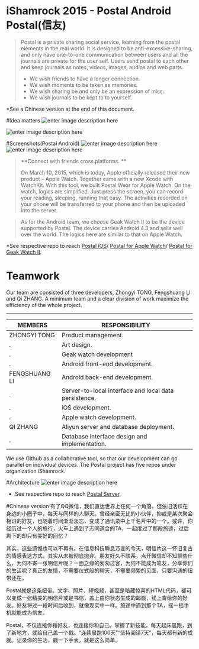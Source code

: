 iShamrock 2015 - Postal Android
Postal(信友)
======
>Postal is a private sharing social service, learning from the postal elements in the real world. It is designed to be anti-excessive-sharing, and only have one-to-one communication between users and all the journals are private for the user self. Users send postal to each other and keep journals as notes, videos, images, audios and web parts.  
>
>- We wish friends to have a longer connection.
>- We wish moments to be taken as memories.
>- We wish sharing be and only be an expression of miss.
>- We wish journals to be kept to to yourself.
>
*See a Chinese version at the end of this document.

#Idea matters
![enter image description here](https://lh3.googleusercontent.com/0n1xCxG3Trp3ssbofkulc0UrTdUkAzVYxiuYLV79Z1A=s0 "Slide3.JPG")

![enter image description here](https://lh3.googleusercontent.com/ooPcCmR6z1UOv6PUSSDMZksn3ru_yqb--ZT3juweqSE=s0 "Slide4.JPG")

#Screenshots(Postal Android)
![enter image description here](https://lh3.googleusercontent.com/CQ1ZiCxOCytAU-nDGOzeHIA4PgoEA33pQGdHsL9-wes=s0 "sc1.jpg")
![enter image description here](https://lh3.googleusercontent.com/5ZMiKLC8SO_Tx8_zCj3xtqH5ae1tcellT78SqujkUBM=s0 "sc2.jpg")
>**Connect with friends cross platforms. **
>
>On March 10, 2015, which is today, Apple officially released their new product – Apple Watch. Together came with a new Xcode with WatchKit. With this tool, we built Postal Wear for Apple Watch. On the watch, logics are simplified. Just press the screen, you can record your reading, sleeping, running that easy. The activities recorded on your phone will be transferred to your phone and then be uploaded into the server.

>As for the Android team, we choose Geak Watch II to be the device supported by Postal. The device carries Android 4.3 and sells well over the world. The logics here are similar to that on Apple Watch.

*See respective repo to reach [Postal iOS](https://github.com/iShamrock/Postal-iOS)/ [Postal for Apple Watch](https://github.com/iShamrock/Postal-iOS)/ [Postal for Geak Watch II](https://github.com/iShamrock/PostalWearAndroid).

# Teamwork
Our team are consisted of three developers, Zhongyi TONG, Fengshuang LI and Qi ZHANG. A minimum team and a clear division of work maximize the efficiency of the whole project.

----------------
MEMBERS	|       RESPONSIBILITY  
---|----
ZHONGYI TONG|Product management.
.|Art design.
.|Geak watch development
.|Android front-end development.
FENGSHUANG LI|Android back-end development.
.|Server-to-local interface and local data persistence.
.|	iOS development.
.|	Apple watch development.
QI ZHANG	|	Aliyun server and database deployment.
.|	Database interface design and implementation.

We use Github as a collaborative tool, so that our development can go parallel on individual devices. The Postal project has five repos under organization iShamrock.


#Architecture
![enter image description here](https://lh3.googleusercontent.com/w0zF8nT3h31YBtsuXF0fZHLkSfx9Fuzmb_ZKzG401x0=s0 "Slide17.JPG")
* See respective repo to reach [Postal Server](https://github.com/iShamrock/PostalServer).

#Chinese version
有了QQ微信，我们直达世界上任何一个角落，但依旧活跃在身边的小圈子中，每天与同样的人聊天。曾经亲密无比的小伙伴，抑或是某次聚会相识的好友，也随着时间渐渐淡忘，变成了通讯录中上千名片中的一个。或许，你经历过一个人的旅行，火车上遇到了志同道合的TA，一起度过了那段旅途，过后剩下的却只有美好的回忆？

其实，这些遗憾也可以不再有。在信息科技瞬息万变的今天，明信片这一怀旧复古的情感表达方式，其实从未被彻底抛弃。朋友好久不联系，点开微信却不知聊些什么，为何不寄一张明信片呢？一面之缘的匆匆过客，为何不能成为笔友，分享你们的生活呢？真正的友情，不需要仪式般的聊天，不需要频繁的见面，只要沟通的纽带还在。

Postal就是这条纽带。文字、照片、短视频，甚至是暗藏惊喜的HTML代码，都可以变成一张精美的明信片或是书信，盖上由你状态生成的邮戳，线上寄给你的好友。好友将过一段时间后收到，就像现实中一样。旅途中遇到那个TA，摇一摇手机就能成为信友。

Postal，不仅连接你和好友，也连接你和自己。掌握了新技能，每天起床晨跑，到了新地方，就给自己盖一个戳。“连续晨跑100天”“坚持阅读7天”，每天都有新的成就。记录你的生活，戳一下手表，就是这么简单。

